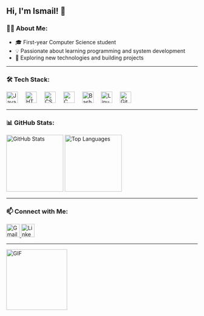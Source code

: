 <h2 align="left">Hi, I'm Ismail! 👋</h2>

### 👨‍💻 About Me:
- 🎓 First-year Computer Science student  
- 💡 Passionate about learning programming and system development  
- 🚀 Exploring new technologies and building projects  

---

### 🛠 Tech Stack:
<div align="left">
  <img src="https://cdn.jsdelivr.net/gh/devicons/devicon/icons/javascript/javascript-original.svg" height="30" alt="JavaScript" />
  <img width="12" />
  <img src="https://cdn.jsdelivr.net/gh/devicons/devicon/icons/html5/html5-original.svg" height="30" alt="HTML5" />
  <img width="12" />
  <img src="https://cdn.jsdelivr.net/gh/devicons/devicon/icons/css3/css3-original.svg" height="30" alt="CSS3" />
  <img width="12" />
  <img src="https://cdn.jsdelivr.net/gh/devicons/devicon/icons/c/c-original.svg" height="30" alt="C" />
  <img width="12" />
  <img src="https://cdn.jsdelivr.net/gh/devicons/devicon/icons/bash/bash-original.svg" height="30" alt="Bash" />
  <img width="12" />
  <img src="https://cdn.jsdelivr.net/gh/devicons/devicon/icons/linux/linux-original.svg" height="30" alt="Linux" />
  <img width="12" />
  <img src="https://cdn.jsdelivr.net/gh/devicons/devicon/icons/git/git-original.svg" height="30" alt="Git" />
</div>

---

### 📊 GitHub Stats:
<div align="left">
  <img src="https://github-readme-stats.vercel.app/api?username=turboxox&show_icons=true&theme=dracula&count_private=true&hide_border=false" height="150" alt="GitHub Stats" />
  <img src="https://github-readme-stats.vercel.app/api/top-langs?username=turboxox&layout=compact&langs_count=5&theme=merko&hide_border=false" height="150" alt="Top Languages" />
</div>

---

### 📫 Connect with Me:
<div align="left">
  <a href="mailto:ismail.saadd0@gmail.com" target="_blank">
    <img src="https://img.shields.io/badge/Gmail-D14836?style=for-the-badge&logo=gmail&logoColor=white" height="35" alt="Gmail" />
  </a>
  <a href="https://www.linkedin.com/in/ismail-saad-9a4841325/" target="_blank">
    <img src="https://img.shields.io/badge/LinkedIn-0077B5?style=for-the-badge&logo=linkedin&logoColor=white" height="35" alt="LinkedIn" />
  </a>
</div>

---

<img align="left" height="160" src="https://i.pinimg.com/originals/70/b0/40/70b040cdc3356cfb8c15dfad0650a24e.gif" alt="GIF" />
